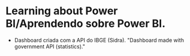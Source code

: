 # Learning about Power BI/Aprendendo sobre Power BI.
* Dashboard criada com a API do IBGE (Sidra). "Dashboard made with government API (statistics)."
